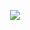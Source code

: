 <!-- - 👋 Hi, I’m @ikonstantinov
- 👀 I’m interested in ...
- 🌱 I’m currently learning ...
- 💞️ I’m looking to collaborate on ...
- 📫 How to reach me ... -->

<!---
ikonstantinov/ikonstantinov is a ✨ special ✨ repository because its `README.md` (this file) appears on your GitHub profile.
You can click the Preview link to take a look at your changes.
--->


  <p align="center">
  <!--<img width="50%" src="https://github-readme-stats.vercel.app/api/top-langs/?username=ikonstantinov&layout=compact&theme=solarized-light"> <br>-->
  <img src="https://profile-counter.glitch.me/ikonstantinov/count.svg">
</p>
